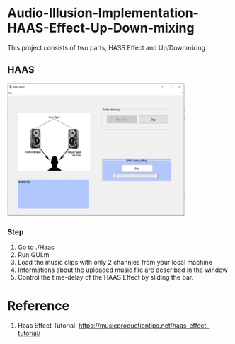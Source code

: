 # Audio-Illusion-Implementation-HAAS-Effect-Up-Down-mixing
This project consists of two parts, HASS Effect and Up/Downmixing 

## HAAS
<p class="aligncenter"><img src="https://github.com/terenceylchow124/Audio-Illusion-Implementation-HAAS-Effect-Up-Down-mixing/blob/main/Haas/preview_pj1.JPG" width="400" height="300"/></p> 

###  Step 
1) Go to ./Haas
2) Run GUI.m
3) Load the music clips with only 2 channles from your local machine
4) Informations about the uploaded music file are described in the window 
5) Control the time-delay of the HAAS Effect by sliding the bar.

# Reference
1. Haas Effect Tutorial: https://musicproductiontips.net/haas-effect-tutorial/
